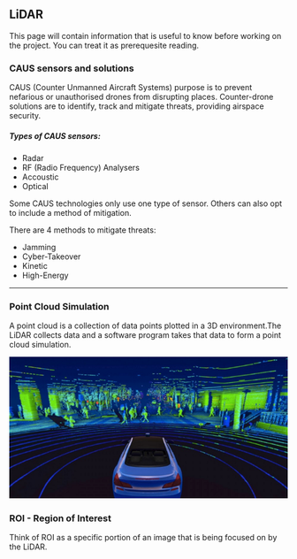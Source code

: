## LiDAR

This page will contain information that is useful to know before working on the project. You can treat it as prerequesite reading.


### CAUS sensors and solutions 

CAUS (Counter Unmanned Aircraft Systems) purpose is to prevent nefarious or unauthorised drones from disrupting places. Counter-drone solutions are to identify, track and mitigate threats, providing airspace security. 

##### Types of CAUS sensors:
- Radar
- RF (Radio Frequency) Analysers
- Accoustic
- Optical

Some CAUS technologies only use one type of sensor. Others can also opt to include a method of mitigation.

There are 4 methods to mitigate threats:
- Jamming
- Cyber-Takeover
- Kinetic
- High-Energy

___

### Point Cloud Simulation
A point cloud is a collection of data points plotted in a 3D environment.The LiDAR collects data and a software program takes that data to form a point cloud simulation.

![image](assets/point_cloud.png)

### ROI - Region of Interest
Think of ROI as a specific portion of an image that is being focused on by the LiDAR. 